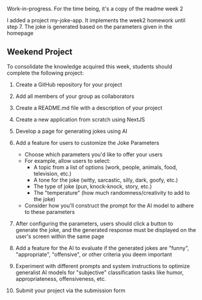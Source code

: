 Work-in-progress. For the time being, it's a copy of the readme week 2

I added a project my-joke-app. It implements the week2 homework until step 7. The joke is generated based on the parameters given in the homepage

## Weekend Project

To consolidate the knowledge acquired this week, students should complete the following project:

1. Create a GitHub repository for your project
2. Add all members of your group as collaborators
3. Create a README.md file with a description of your project
4. Create a new application from scratch using NextJS
5. Develop a page for generating jokes using AI
6. Add a feature for users to customize the Joke Parameters

   - Choose which parameters you'd like to offer your users
   - For example, allow users to select:
     - A topic from a list of options (work, people, animals, food, television, etc.)
     - A tone for the joke (witty, sarcastic, silly, dark, goofy, etc.)
     - The type of joke (pun, knock-knock, story, etc.)
     - The "temperature" (how much randomness/creativity to add to the joke)
   - Consider how you'll construct the prompt for the AI model to adhere to these parameters

7. After configuring the parameters, users should click a button to generate the joke, and the generated response must be displayed on the user's screen within the same page
8. Add a feature for the AI to evaluate if the generated jokes are "funny", "appropriate", "offensive", or other criteria you deem important
9. Experiment with different prompts and system instructions to optimize generalist AI models for "subjective" classification tasks like humor, appropriateness, offensiveness, etc.
10. Submit your project via the submission form